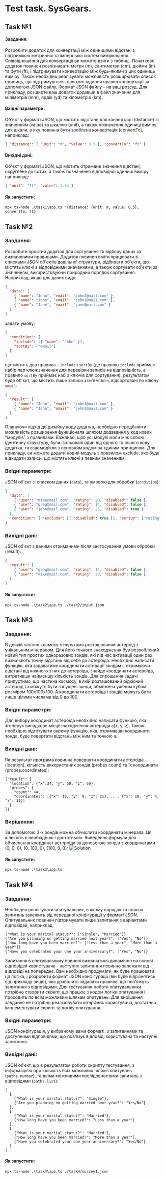 # Test task. SysGears.

## Task №1

#### Завдання:

Розробити додаток для конвертації між одиницями відстані з підтримкою метричної та імперської систем вимірювання. Співвідношення для конвертації ви можете взяти з таблиці. Початково додаток повинен розпізнавати метри (m), сантиметри (cm), дюйми (in) та фути (ft), і підтримувати конвертацію між будь-якими з цих одиниць виміру.
Також необхідно реалізувати можливість розширювати список одиниць, що підтримуються, шляхом задання правил конвертації за допомогою JSON файлу. Формат JSON файлу - на ваш розсуд. Для прикладу, розширте ваш додаток додавши в файл значення для міліметрів (mm), ярдів (yd) та кілометрів (km).

#### Вхідні параметри:

Об'єкт у форматі JSON, що містить відстань для конвертації (distance) зі значенням (value) та шкалою (unit), а також позначення одиниці виміру для шкали, в яку повинна бути зроблена конвертація (convertTo), наприклад:

```json
{ "distance": { "unit": "m", "value": 0.5 }, "convertTo": "ft" }
```

#### Вихідні дані:

Об'єкт у форматі JSON, що містить отримане значення відстані, округлене до сотих, а також позначення відповідної одиниці виміру, наприклад:

```json
{ "unit": "ft", "value": 1.64 }
```

#### Як запустити:

`npx ts-node .\task1\app.ts '{distance: {unit: m, value: 0.5}, convertTo: ft}'`

## Task №2

### Завдання:

Розробити простий додаток для сортування та відбору даних за визначеними правилами. Додаток повинен вміти працювати зі списками JSON об'єктів довільної структури, відбирати об'єкти, що містять ключі з відповідними значеннями, а також сортувати об'єкти за значенням, використовуючи природний порядок сортування.
Наприклад, якщо для даних виду:

```json
{
  "data": [
    { "name": "John", "email": "john2@mail.com" },
    { "name": "John", "email": "john1@mail.com" },
    { "name": "Jane", "email": "jane@mail.com" }
  ]
}
```

задати умову:

```json
{
  "condition": {
    "include": [{ "name": "John" }],
    "sortBy": ["email"]
  }
}
```

що містить два правила - `include` і `sortBy` (де правило `include` приймає набір пар ключ:значення для перевірки записів на відповідність, а правило `sortBy` приймає набір ключів для сортування), результатом буде об'єкт, що містить лише записи з ім'ям `John`, відсортовані по ключу `email`:

```json
{
  "result": [
    { "name": "John", "email": "john1@mail.com" },
    { "name": "John", "email": "john2@mail.com" }
  ]
}
```

Плануючи підхід до дизайну коду додатка, необхідно передбачити можливість розширення функціонала шляхом додавання у код нових “модулів” з правилами. Важливо, щоб усі модулі мали між собою ідентичну структуру, були ізольовані один від одного та іншого коду додатка, та взаємодіяли з основним кодом за єдиним принципом. Для прикладу, ви можете додати новий модуль з правилом exclude, яке буде відкидати записи, що містять ключі з певним значенням.

### Вхідні параметри:

JSON об'єкт зі списком даних (`data`), та умовою для обробки (`condition`):

```json
{
  "data": [
    { "user": "mike@mail.com", "rating": 20, "disabled": false },
    { "user": "greg@mail.com", "rating": 14, "disabled": false },
    { "user": "john@mail.com", "rating": 25, "disabled": true }
  ],
  "condition": { "exclude": [{ "disabled": true }], "sortBy": ["rating"] }
}
```

### Вихідні дані:

JSON об'єкт з даними отриманими після застосування умови обробки (result):

```json
{
  "result": [
    { "user": "greg@mail.com", "rating": 14, "disabled": false },
    { "user": "mike@mail.com", "rating": 20, "disabled": false }
  ]
}
```

#### Як запустити:

`npx ts-node .\task2\app.ts ./task2/input.json `

## Task №3

### Завдання:

В деякій частині космосу є нерухомо розташований астероїд з унікальним мінералом. Для його точного знаходження був розроблений новий тип простих одноразових зондів, які під час активації один раз визначають точну відстань від себе до астероїда.
Необхідно написати функцію, яка задаватиме координати активації зондам і, отримуючи відстані від кожного з них до астероїда, знайде координати астероїда, витративши найменшу кількість зондів.
Для спрощення задачі припустимо, що частина космосу, в якій розташований рідкісний астероїд та можуть бути запущені зонди, обмежена уявним кубом розміром 100x100x100. А координати астероїда і зондів можуть бути лише цілими числами від 0 до 100.

### Вхідні параметри:

Для вибору координат астероїда необхідно написати функцію, яка згенерує випадкове місцезнаходження астероїда a(x, y, z). Також необхідно підготувати окрему функцію, яка, отримавши координати зонда, буде повертати відстань між ним та точкою a.

### Вихідні дані:

Як результат програма повинна повернути координати астероїда (location), кількість використаних зондів (probes.count) та їх координати (probes.coordinates):

```
{"result": {
  "location": {"x":34, "y": 50, "z": 60},
  "probes": {
    "count": 44,
    "coordinates": [{"x": 10, "y": 9, "z": 21}, ..., {"x": 10, "y": 4, "z": 11}]
  }
}}
```

### Вирішення:

За допомогою 3-х зондів можна обчислити координати мінерала. Ця кількість є необхідною і достатньою.
Виведення формули для обчислення координат астероїда за допоьогою зондів з координатами (0, 0, 0), (0, 100, 0), (100, 0, 0):
![Solution](./task3/solution.jpg)

#### Як запустити:

`npx ts-node .\task3\app.ts`

## Task №4

### Завдання:

Необхідно реалізувати опитувальник, в якому порядок та список запитань залежить від переданої конфігурації у форматі JSON. Опитувальник повинен підтримувати лише запитання з варіантами відповідей, наприклад:

```
{"What is your marital status?": ["Single", "Married"]}
{"Are you planning on getting married next year?": ["Yes", "No"]}
{"How long have you been married?": ["Less than a year", "More than a year"]}
{"Have you celebrated your one year anniversary?": ["Yes", "No"]}
```

Запитання в опитувальнику повинні визначатися динамічно на основі відповідей користувача - наступне запитання повинно залежати від відповіді на попереднє. Вам необхідно продумати, як буде працювати ця логіка, і розробити формат JSON конфігурації (він буде відрізнятись від прикладу вище), яка дозволить задавати правила, що пов'яжуть запитання з відповідями.
Для тестування роботи опитувальника потрібно створити скрипт, що працює з кодом логіки опитування і проходить по всім можливим шляхам опитувань. Для вирішення завдання не потрібно реалізовувати інтерфейс користувача, достатньо імплементувати скрипт та логіку опитування.

### Вхідні параметри:

JSON конфігурація, у вибраному вами форматі, з запитаннями та доступними відповідями, що пов’язує відповіді користувача та наступні запитання.

### Вихідні дані:

JSON об’єкт, що є результатом роботи скрипту тестування, з інформацією про кількість всіх можливих шляхів опитувань (`paths.number`), та всіма можливими послідовностями запитань з відповідями (`paths.list`):

```
[
  [
    {"What is your marital status?": "Single"},
    {"Are you planning on getting married next year?": "Yes/No"}
  ],
  [
    {"What is your marital status?": "Married"},
    {"How long have you been married?": "Less than a year"}
  ],
  [
    {"What is your marital status?": "Married"},
    {"How long have you been married?": "More than a year"},
    {"Have you celebrated your one year anniversary?": "Yes/No"}
  ]
]
```

#### Як запустити:

`npx ts-node .\task4\app.ts ./task4/survey1.json`
